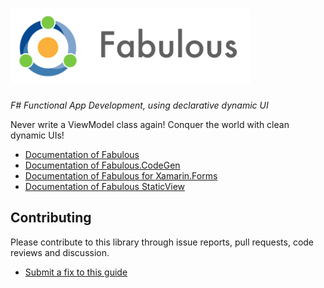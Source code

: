# <img src="assets/logo-title-fabulous.png" height="120px" alt="Fabulous" />

*F# Functional App Development, using declarative dynamic UI*

Never write a ViewModel class again! Conquer the world with clean dynamic UIs!

* [Documentation of Fabulous](https://fsprojects.github.io/Fabulous/Fabulous/)
* [Documentation of Fabulous.CodeGen](https://fsprojects.github.io/Fabulous/Fabulous.CodeGen/)
* [Documentation of Fabulous for Xamarin.Forms](https://fsprojects.github.io/Fabulous/Fabulous.XamarinForms/)
* [Documentation of Fabulous StaticView](https://fsprojects.github.io/Fabulous/Fabulous.StaticView/)

Contributing
------

Please contribute to this library through issue reports, pull requests, code reviews and discussion.

* [Submit a fix to this guide](https://github.com/fsprojects/Fabulous/tree/master/docs)